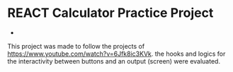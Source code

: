 # REACT Calculator Practice Project
-
This project was made to follow the projects of https://www.youtube.com/watch?v=6Jfk8ic3KVk.
the hooks and logics for the interactivity between buttons and an output (screen) were evaluated.